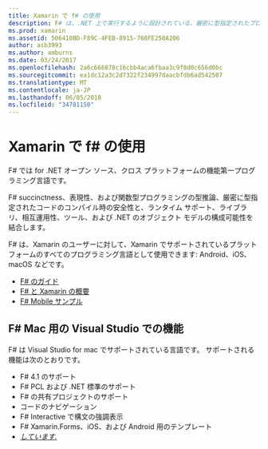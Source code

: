 ```yaml
---
title: Xamarin で f# の使用
description: F# は、.NET 上で実行するように設計されている、厳密に型指定されたプログラミング言語です。 このドキュメントでは、機能、および f# でビルドされたサンプルへのリンクの概要を示します。
ms.prod: xamarin
ms.assetid: 506410BD-F89C-4FEB-8915-760FE250A206
author: asb3993
ms.author: amburns
ms.date: 03/24/2017
ms.openlocfilehash: 2a6c666878c16cbb4aca6fbaa3c9f8d0c656d0bc
ms.sourcegitcommit: ea1dc12a3c2d7322f234997daacbfdb6ad542507
ms.translationtype: MT
ms.contentlocale: ja-JP
ms.lasthandoff: 06/05/2018
ms.locfileid: "34781150"
---
```

# <a name="using-f-with-xamarin"></a>Xamarin で f# の使用

F# では for .NET オープン ソース、クロス プラットフォームの機能第一プログラミング言語です。

F# succinctness、表現性、および関数型プログラミングの型推論、厳密に型指定されたコードのコンパイル時の安全性と、ランタイム サポート、ライブラリ、相互運用性、ツール、および .NET のオブジェクト モデルの構成可能性を結合します。

F# は、Xamarin のユーザーに対して、Xamarin でサポートされているプラットフォームのすべてのプログラミング言語として使用できます: Android、iOS、macOS などです。

- [F# のガイド](https://docs.microsoft.com/dotnet/fsharp/)
- [F# と Xamarin の概要](overview.md)
- [F# Mobile サンプル](samples.md)

## <a name="f-features-in-visual-studio-for-mac"></a>F# Mac 用の Visual Studio での機能

F# は Visual Studio for mac でサポートされている言語です。 サポートされる機能は次のとおりです。

- F# 4.1 のサポート
- F# PCL および .NET 標準のサポート
- F# の共有プロジェクトのサポート
- コードのナビゲーション
- F# Interactive で構文の強調表示
- F# Xamarin.Forms、iOS、および Android 用のテンプレート
- [*しています.*](https://developer.xamarin.com/releases/studio/xamarin.studio_6.0/xamarin.studio_6.0/#F_Enhancements)
